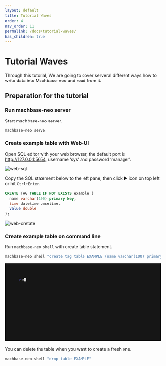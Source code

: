 ```yaml
---
layout: default
title: Tutorial Waves
order: 4
nav_order: 11
permalink: /docs/tutorial-waves/
has_children: true
---
```



# Tutorial Waves

Through this tutorial, We are going to cover serveral different ways how to write data into Machbase-neo and read from it.


## Preparation for the tutorial

### Run machbase-neo server

Start machbase-neo server.

```sh
machbase-neo serve
```

### Create example table with Web-UI

Open SQL editor with your web browser, the default port is http://127.0.0.1:5654, username ‘sys’ and password ‘manager’.

![web-sql](/assets/img/web-sql.jpg)

Copy the SQL statement below to the left pane, then click ▶︎ icon on top left or hit `Ctrl+Enter`.

```sql
CREATE TAG TABLE IF NOT EXISTS example (
  name varchar(100) primary key,
  time datetime basetime,
  value double
);
```

![web-cretate](/assets/img/web-cretable.jpg)

### Create example table on command line

Run `machbase-neo shell` with create table statement.

```sh
machbase-neo shell "create tag table EXAMPLE (name varchar(100) primary key, time datetime basetime, value double)"
```

![](img/ex_cre_table.gif)

You can delete the table when you want to create a fresh one.

```sh
machbase-neo shell "drop table EXAMPLE"
```
